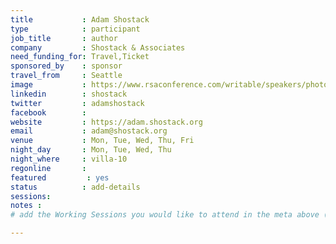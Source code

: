 ```yaml
---
title           : Adam Shostack
type            : participant
job_title       : author
company         : Shostack & Associates
need_funding_for: Travel,Ticket
sponsored_by    : sponsor
travel_from     : Seattle
image           : https://www.rsaconference.com/writable/speakers/photo/520x520centertop/uiDweRVxSn09uZbdxNdd4E0DqBucVJ.jpg
linkedin        : shostack
twitter         : adamshostack
facebook        :
website         : https://adam.shostack.org
email           : adam@shostack.org
venue           : Mon, Tue, Wed, Thu, Fri
night_day       : Mon, Tue, Wed, Thu
night_where     : villa-10
regonline       :
featured         : yes
status          : add-details
sessions:
notes :
# add the Working Sessions you would like to attend in the meta above (use the session's title) e.g. sessions (one per line): -Security Playbooks Diagrams -Hackathon Daily Sessions

---
```


<!-- put more details about participant here -->

